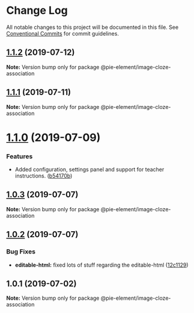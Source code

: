 # Change Log

All notable changes to this project will be documented in this file.
See [Conventional Commits](https://conventionalcommits.org) for commit guidelines.

## [1.1.2](https://github.com/pie-framework/pie-elements/compare/@pie-element/image-cloze-association@1.1.1...@pie-element/image-cloze-association@1.1.2) (2019-07-12)

**Note:** Version bump only for package @pie-element/image-cloze-association





## [1.1.1](https://github.com/pie-framework/pie-elements/compare/@pie-element/image-cloze-association@1.1.0...@pie-element/image-cloze-association@1.1.1) (2019-07-11)

**Note:** Version bump only for package @pie-element/image-cloze-association





# [1.1.0](https://github.com/pie-framework/pie-elements/compare/@pie-element/image-cloze-association@1.0.3...@pie-element/image-cloze-association@1.1.0) (2019-07-09)


### Features

* Added configuration, settings panel and support for teacher instructions. ([b54170b](https://github.com/pie-framework/pie-elements/commit/b54170b))





## [1.0.3](https://github.com/pie-framework/pie-elements/compare/@pie-element/image-cloze-association@1.0.2...@pie-element/image-cloze-association@1.0.3) (2019-07-07)

**Note:** Version bump only for package @pie-element/image-cloze-association





## [1.0.2](https://github.com/pie-framework/pie-elements/compare/@pie-element/image-cloze-association@1.0.1...@pie-element/image-cloze-association@1.0.2) (2019-07-07)


### Bug Fixes

* **editable-html:** fixed lots of stuff regarding the editable-html ([12c1129](https://github.com/pie-framework/pie-elements/commit/12c1129))





## 1.0.1 (2019-07-02)

**Note:** Version bump only for package @pie-element/image-cloze-association
